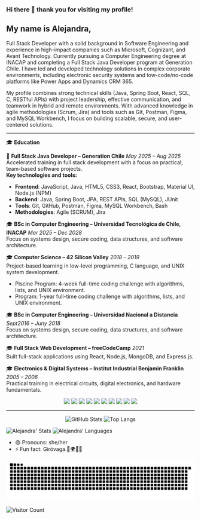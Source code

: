### Hi there 👋 thank you for visiting my profile!

My name is Alejandra,
----
Full Stack Developer with a solid background in Software Engineering and experience in high-impact companies such as Microsoft, Cognizant, and Avant Technology. Currently pursuing a Computer Engineering degree at INACAP and completing a Full Stack Java Developer program at Generation Chile. I have led and developed technology solutions in complex corporate environments, including electronic security systems and low-code/no-code platforms like Power Apps and Dynamics CRM 365.

My profile combines strong technical skills (Java, Spring Boot, React, SQL, C, RESTful APIs) with project leadership, effective communication, and teamwork in hybrid and remote environments. With advanced knowledge in agile methodologies (Scrum, Jira) and tools such as Git, Postman, Figma, and MySQL Workbench, I focus on building scalable, secure, and user-centered solutions.

<p align='center'>

</p>

----

🎓 **Education**

🧠 **Full Stack Java Developer – Generation Chile**  _May 2025 – Aug 2025_  
Accelerated training in full stack development with a focus on practical, team-based software projects.  
**Key technologies and tools:**

- **Frontend**: JavaScript, Java, HTML5, CSS3, React, Bootstrap, Material UI, Node.js (NPM)  
- **Backend**: Java, Spring Boot, JPA, REST APIs, SQL (MySQL), JUnit  
- **Tools**: Git, GitHub, Postman, Figma, MySQL Workbench, Bash  
- **Methodologies**: Agile (SCRUM), Jira  

🎓 **BSc in Computer Engineering – Universidad Tecnológica de Chile, INACAP** _Mar 2025 – Dec 2028_  
Focus on systems design, secure coding, data structures, and software architecture.

🎓 **Computer Science – 42 Silicon Valley** _2018 – 2019_  
Project-based learning in low-level programming, C language, and UNIX system development.  
- Piscine Program: 4-week full-time coding challenge with algorithms, lists, and UNIX environment.
- Program: 1-year full-time coding challenge with algorithms, lists, and UNIX environment.
  
🎓 **BSc in Computer Engineering – Universidad Nacional a Distancia** _Sept2016 – Juny 2018_  
Focus on systems design, secure coding, data structures, and software architecture.

🎓 **Full Stack Web Development – freeCodeCamp** _2021_  
Built full-stack applications using React, Node.js, MongoDB, and Express.js.

🎓 **Electronics & Digital Systems – Institut Industrial Benjamin Franklin** _2005 – 2006_  
Practical training in electrical circuits, digital electronics, and hardware fundamentals.

<p align="center">
  <img src="https://img.shields.io/badge/Java-ED8B00?style=for-the-badge&logo=openjdk&logoColor=white"/>
  <img src="https://img.shields.io/badge/Spring_Boot-6DB33F?style=for-the-badge&logo=spring-boot&logoColor=white"/>
  <img src="https://img.shields.io/badge/React-61DAFB?style=for-the-badge&logo=react&logoColor=black"/>
  <img src="https://img.shields.io/badge/HTML5-E34F26?style=for-the-badge&logo=html5&logoColor=white"/>
  <img src="https://img.shields.io/badge/CSS3-1572B6?style=for-the-badge&logo=css3&logoColor=white"/>
  <img src="https://img.shields.io/badge/JavaScript-F7DF1E?style=for-the-badge&logo=javascript&logoColor=black"/>
  <img src="https://img.shields.io/badge/MySQL-00758F?style=for-the-badge&logo=mysql&logoColor=white"/>
  <img src="https://img.shields.io/badge/Git-F05032?style=for-the-badge&logo=git&logoColor=white"/>
  <img src="https://img.shields.io/badge/Postman-FF6C37?style=for-the-badge&logo=postman&logoColor=white"/>
  <img src="https://img.shields.io/badge/Figma-1E1E1E?style=for-the-badge&logo=figma&logoColor=white"/>
</p>

---
<p align="center">
  <img src="https://github-readme-stats.vercel.app/api?username=Arkanabytes&show_icons=true&theme=prussian" alt="GitHub Stats"/>
  <img src="https://github-readme-stats.vercel.app/api/top-langs/?username=Arkanabytes&layout=compact&theme=prussian" alt="Top Langs"/>
</p>

![Alejandra' Stats](https://github-readme-stats.vercel.app/api?username=arkanabytes&show_icons=true&theme=prussian)
![Alejandra' Languages](https://github-readme-stats.vercel.app/api/top-langs/?username=Arkanabytes&layout=compact)


- 😄 Pronouns: she/her
- ⚡ Fun fact: Giróvaga.🍃🌍🍃🍀

![Snake animation](https://github.com/arkanabytes/arkanabytes/blob/output/github-contribution-grid-snake.svg)

![Visitor Count](https://profile-counter.glitch.me/{Arkanabytes}/count.svg)
